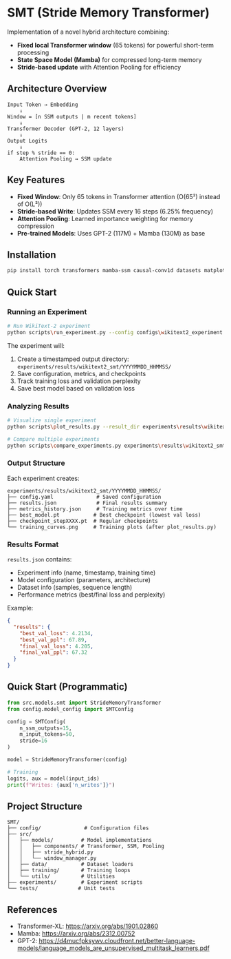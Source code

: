 # SMT (Stride Memory Transformer)

Implementation of a novel hybrid architecture combining:

- **Fixed local Transformer window** (65 tokens) for powerful short-term processing
- **State Space Model (Mamba)** for compressed long-term memory
- **Stride-based update** with Attention Pooling for efficiency

## Architecture Overview

```
Input Token → Embedding
    ↓
Window = [n SSM outputs | m recent tokens]
    ↓
Transformer Decoder (GPT-2, 12 layers)
    ↓
Output Logits
    ↓
if step % stride == 0:
    Attention Pooling → SSM update
```

## Key Features

- **Fixed Window**: Only 65 tokens in Transformer attention (O(65²) instead of O(L²))
- **Stride-based Write**: Updates SSM every 16 steps (6.25% frequency)
- **Attention Pooling**: Learned importance weighting for memory compression
- **Pre-trained Models**: Uses GPT-2 (117M) + Mamba (130M) as base

## Installation

```bash
pip install torch transformers mamba-ssm causal-conv1d datasets matplotlib
```

## Quick Start

### Running an Experiment

```bash
# Run WikiText-2 experiment
python scripts\run_experiment.py --config configs\wikitext2_experiment.yaml
```

The experiment will:

1. Create a timestamped output directory: `experiments/results/wikitext2_smt/YYYYMMDD_HHMMSS/`
2. Save configuration, metrics, and checkpoints
3. Track training loss and validation perplexity
4. Save best model based on validation loss

### Analyzing Results

```bash
# Visualize single experiment
python scripts\plot_results.py --result_dir experiments\results\wikitext2_smt\20241028_123456

# Compare multiple experiments
python scripts\compare_experiments.py experiments\results\wikitext2_smt
```

### Output Structure

Each experiment creates:

```
experiments/results/wikitext2_smt/YYYYMMDD_HHMMSS/
├── config.yaml              # Saved configuration
├── results.json             # Final results summary
├── metrics_history.json     # Training metrics over time
├── best_model.pt           # Best checkpoint (lowest val loss)
├── checkpoint_stepXXXX.pt  # Regular checkpoints
└── training_curves.png     # Training plots (after plot_results.py)
```

### Results Format

`results.json` contains:

- Experiment info (name, timestamp, training time)
- Model configuration (parameters, architecture)
- Dataset info (samples, sequence length)
- Performance metrics (best/final loss and perplexity)

Example:

```json
{
  "results": {
    "best_val_loss": 4.2134,
    "best_val_ppl": 67.89,
    "final_val_loss": 4.205,
    "final_val_ppl": 67.32
  }
}
```

## Quick Start (Programmatic)

```python
from src.models.smt import StrideMemoryTransformer
from config.model_config import SMTConfig

config = SMTConfig(
    n_ssm_outputs=15,
    m_input_tokens=50,
    stride=16
)

model = StrideMemoryTransformer(config)

# Training
logits, aux = model(input_ids)
print(f"Writes: {aux['n_writes']}")
```

## Project Structure

```
SMT/
├── config/              # Configuration files
├── src/
│   ├── models/         # Model implementations
│   │   ├── components/ # Transformer, SSM, Pooling
│   │   ├── stride_hybrid.py
│   │   └── window_manager.py
│   ├── data/           # Dataset loaders
│   ├── training/       # Training loops
│   └── utils/          # Utilities
├── experiments/        # Experiment scripts
└── tests/             # Unit tests
```

## References

- Transformer-XL: https://arxiv.org/abs/1901.02860
- Mamba: https://arxiv.org/abs/2312.00752
- GPT-2: https://d4mucfpksywv.cloudfront.net/better-language-models/language_models_are_unsupervised_multitask_learners.pdf
